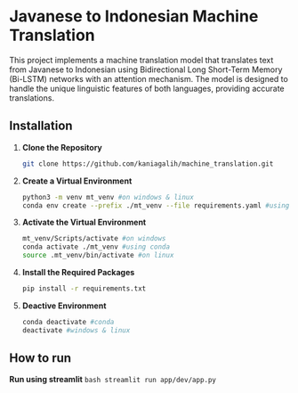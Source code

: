 # Javanese to Indonesian Machine Translation

This project implements a machine translation model that translates text from Javanese to Indonesian using Bidirectional Long Short-Term Memory (Bi-LSTM) networks with an attention mechanism. The model is designed to handle the unique linguistic features of both languages, providing accurate translations.

## Installation

1. **Clone the Repository**
    ```bash
    git clone https://github.com/kaniagalih/machine_translation.git
    ```

2. **Create a Virtual Environment**
    ```bash
    python3 -m venv mt_venv #on windows & linux 
    conda env create --prefix ./mt_venv --file requirements.yaml #using conda env 
    ```

3. **Activate the Virtual Environment**

    ```bash
    mt_venv/Scripts/activate #on windows
    conda activate ./mt_venv #using conda
    source .mt_venv/bin/activate #on linux 
    ```

4. **Install the Required Packages**
    ```bash
    pip install -r requirements.txt
    ```

6. **Deactive Environment**
    ```bash
    conda deactivate #conda 
    deactivate #windows & linux 
    ```

## How to run
 **Run using streamlit** 
    ```bash
    streamlit run app/dev/app.py
    ```